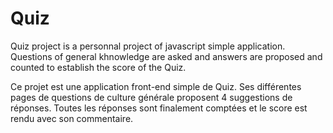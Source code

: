 # Quiz
Quiz project is a personnal project of javascript simple application. Questions of general khnowledge are asked and answers are proposed and counted to establish the score of the Quiz.

Ce projet est une application front-end simple de Quiz.
Ses différentes pages de questions de culture générale proposent 4 suggestions de réponses. Toutes les réponses sont finalement comptées et le score est rendu avec son commentaire.

